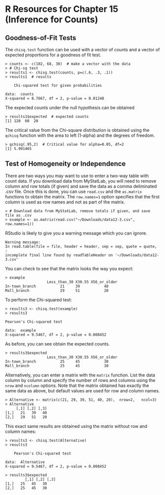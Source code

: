 # R Resources for Chapter 15 (Inference for Counts)
## Goodness-of-Fit Tests

The `chisq.test` function can be used with a vector of counts and a vector of expected proportions for a goodness of fit test.

	> counts <- c(102, 68, 30)  # make a vector with the data
	> # Chi-sq test
	> results1 <- chisq.test(counts, p=c(.6, .3, .1))
	> results1  # results

		Chi-squared test for given probabilities

	data:  counts
	X-squared = 8.7667, df = 2, p-value = 0.01248
	
The expected counts under the null hypothesis can be obtained 

	> results1$expected  # expected counts
	[1] 120  60  20
	
The critical value from the Chi-square distribution is obtained using the `qchisq` function with the 
area to left (1-alpha) and the degrees of freedom.

	> qchisq(.95,2)  # Critical value for alpha=0.05, df=2
	[1] 5.991465

## Test of Homogeneity or Independence

There are two ways you may want to use to enter a two-way table with count data.  If you download data from MyStatLab, 
you will need to remove column and row totals (if given) and save the data as a comma deliminated .csv file.  Once this
is done, you can use `read.csv` and the `as.matrix` functions to obtain the matrix.  The `row.names=1` option specifies
that the first column is used as row names and not as part of the matrix.

	> # Download data from MyStatLab, remove totals if given, and save file as .csv
	> example <- as.matrix(read.csv("~/Downloads/data12-3.csv", row.names=1))
	
RStudio is likely to give you a warning message which you can ignore.

	Warning message:
	In read.table(file = file, header = header, sep = sep, quote = quote,  :
  	incomplete final line found by readTableHeader on '~/Downloads/data12-3.csv'
	
You can check to see that the matrix looks the way you expect:

	> example
                       Less_than_30 X30.55 X56_or_older
	In-town_branch           21     39           40
	Mall_branch              29     51           20
	
To perform the Chi-squared test:

	> results3 <- chisq.test(example)
	> results3

	Pearson's Chi-squared test

	data:  example
	X-squared = 9.5467, df = 2, p-value = 0.008452
	
As before, you can see obtain the expected counts.	

	> results3$expected
                       Less_than_30 X30.55 X56_or_older
	In-town_branch           25     45           30
	Mall_branch              25     45           30

Alternatively, you can enter a matrix with the `matrix` function.  List the data column by column and 
specify the number of rows and columns using the `nrow` and `ncolumn` options.  Note that the matrix
obtained has exactly the same data as above, but default values are used for row and column names.

	> Alternative <- matrix(c(21, 29, 39, 51, 40, 20),  nrow=2,   ncol=3)
	> Alternative
   	     [,1] [,2] [,3]
	[1,]   21   39   40
	[2,]   29   51   20
	
This exact same results are obtained using the matrix without row and column names:

	> results3 <- chisq.test(Alternative)
	> results3

		Pearson's Chi-squared test

	data:  Alternative
	X-squared = 9.5467, df = 2, p-value = 0.008452

	> results3$expected
     	     [,1] [,2] [,3]
	[1,]   25   45   30
	[2,]   25   45   30

